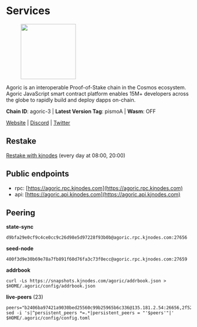 # Services

<figure><img src="https://raw.githubusercontent.com/kj89/testnet_manuals/main/pingpub/logos/agoric.png" width="150" alt=""><figcaption></figcaption></figure>

Agoric is an interoperable Proof-of-Stake chain in the Cosmos ecosystem.  Agoric JavaScript smart contract platform enables 15M+ developers across the  globe to rapidly build and deploy dapps on-chain.

**Chain ID**: agoric-3 | **Latest Version Tag**: pismoA | **Wasm**: OFF

[Website](https://agoric.com) | [Discord](https://discord.com/invite/qDW8DRes4s) | [Twitter](https://twitter.com/agoric)

## Restake

[Restake with kjnodes](https://restake.app/agoric/agoricvaloper1ku5sm2twlsywdrp4wz3kfwgyrtqtp0lpr3nvk8) (every day at 08:00, 20:00)
## Public endpoints

* rpc: [https://agoric.rpc.kjnodes.com](https://agoric.rpc.kjnodes.com)
* api: [https://agoric.api.kjnodes.com](https://agoric.api.kjnodes.com)

## Peering

**state-sync**

```
d9bfa29e0cf9c4ce0cc9c26d98e5d97228f93b0b@agoric.rpc.kjnodes.com:27656
```

**seed-node**

```
400f3d9e30b69e78a7fb891f60d76fa3c73f0ecc@agoric.rpc.kjnodes.com:27659
```

**addrbook**
```
curl -Ls https://snapshots.kjnodes.com/agoric/addrbook.json > $HOME/.agoric/config/addrbook.json
```

**live-peers** (23)
```
peers="b2406ba97421a9030bed25560c99b25965b6c336@135.181.2.54:26656,2f524fbc73a8b0daa29f2ba0b7642aae62bea86f@65.108.144.8:26656,2bda83f1501d30187e662c59d75ed4ffffcf8004@135.181.142.117:26656,23fd78b96fc7f17b47fc4a0d442b0ec53faebd88@157.90.91.20:12656,bd0bc3737ca1cfebc3c2aef75ab2c3cc74768d8a@142.132.212.19:26656,766536f9ada683a9272c5305398ca7f82c9e7d43@35.215.60.158:26656,d9bfa29e0cf9c4ce0cc9c26d98e5d97228f93b0b@65.109.88.38:27656,0464c8dded70d01f5ab50a8d6047a6b27ddf2ccd@84.244.95.232:26656,1d4d7b77e79c2dad9e8586df4f30c7b550f5d49b@3.8.160.134:26656,f095bb53006ebddcbbf29c8df70dddcba6419e36@142.93.145.13:26656,d56af8cb0716909f9b804e7dec8c1d34ae4eed16@65.108.142.81:26676,0837c0dac0bb15e79e64207bb0fa5a9a6fa42ad4@178.62.116.62:26656,4eea1e0a22d8d2ade108fc5f8e07d6d6e711e909@65.108.10.138:26656,711f6f36a6ec3924b6d721de6adce604092e59f2@116.202.226.169:26656,023be2465f7292cb3284a50787d6edc5a75c62a2@95.214.52.166:26656,1312bbbd4ed1e58b9e4eb1d7788187a4607915e9@165.22.199.234:26060,e780b9c3b6f761efb7ba3bca74d3011f9bdf4bfd@139.59.8.48:26060,ca4c3b9d0cf78d934a3b972c328db2e4a9a66c42@64.32.40.134:26656,0f642db2770d4dd3e0d030b2f14f1365e40f3b38@185.146.148.101:26657,90f39ace82550b0e3b0c63ac0435f1935baba725@65.109.35.50:20658,01c3a56aa6e69c59161a9e4ae1037388c8931367@116.202.114.4:26656,03c7d68a1433dde6db1acbbdf98712609843cc8f@161.97.187.189:36656,a38a30c1dd31f63be2befd40b82964b215c3c288@165.22.251.28:26656"
sed -i 's|^persistent_peers *=.*|persistent_peers = "'$peers'"|' $HOME/.agoric/config/config.toml
```

